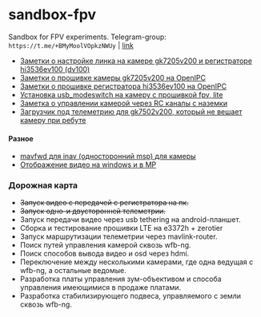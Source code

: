 # sandbox-fpv
Sandbox for FPV experiments. Telegram-group: `https://t.me/+BMyMoolVOpkzNWUy` | [link](https://t.me/+BMyMoolVOpkzNWUy)


* [Заметки о настройке линка на камере gk7205v200 и регистраторе hi3536ev100 (dv100)](notes_link_gk7205v200_hi3536ev100.md)
* [Заметки о прошивке камеры gk7205v200 на OpenIPC](notes_start_ivg-g2s.md)
* [Заметки о прошивке регистратора hi3536ev100 на OpenIPC](notes_start_hi3536ev100.md)
* [Установка usb_modeswitch на камеру с прошивкой fpv, lite](usb-modeswitch.md)
* [Заметка о управлении камерой через RC каналы с наземки](notes_cam_control.md)
* [Загрузчик под телеметрию для gk7502v200, который не вешает камеру при ребуте](gk7205v200_u-boot-7502v200-for-telemetry.md)

#### Разное
* [mavfwd для inav (односторонний msp) для камеры](user_TipoMan/mavfwd_mavlink2.tar?raw=true)
* [Отображение видео на windows и в MP](gstlaunch_on_windows.md)

### Дорожная карта
* ~~Запуск видео с передачей с регистратора на пк.~~
* ~~Запуск одно-и двусторонней телеметрии.~~
* Запуск передачи видео через usb tethering на android-планшет.
* Сборка и тестирование прошивки LTE на e3372h + zerotier
* Запуск маршрутизации телеметрии через mavlink-router.
* Поиск путей управления камерой сквозь wfb-ng.
* Поиск способов вывода видео и osd через hdmi.
* Переключение между несколькими камерами, где одна ведущая с wfb-ng, а остальные ведомые.
* Разработка платы управления зум-объективом и способа управления имеющимися в продаже платами.
* Разработка стабилизирующего подвеса, управляемого с земли сквозь wfb-ng.
